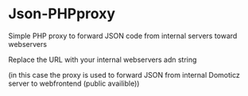 Json-PHPproxy
=============

Simple PHP proxy to forward JSON code from internal servers toward webservers

Replace the URL with your internal webservers adn string

(in this case the proxy is used to forward JSON from internal Domoticz server to webfrontend (public availible))
